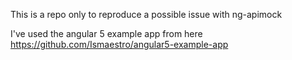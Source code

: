 This is a repo only to reproduce a possible issue with ng-apimock

I've used the angular 5 example app from here https://github.com/Ismaestro/angular5-example-app